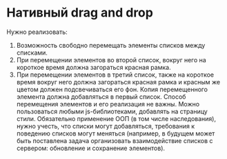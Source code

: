Нативный drag and drop
=================

Нужно реализовать:
1. Возможность свободно перемещать элементы списков между списками.
2. При перемещении элементов во второй список, вокруг него на короткое время должна
загораться красная рамка.
3. При перемещении элементов в третий список, также на короткое время вокруг него должна
загораться красная рамка и красным же цветом должен подсвечиваться его фон. Копия
перемещенного элемента должна добавляться в первый список.
Способ перемещения элементов и его реализация не важны.
Можно пользоваться любыми js-библиотеками, добавлять на страницу стили.
Обязательно применение ООП (в том числе наследования), нужно учесть, что списки могут
добавляться, требования к поведению списков могут меняться (например, в будущем может
быть поставлена задача организовать взаимодействие списков с сервером: обновление и
сохранение элементов).
